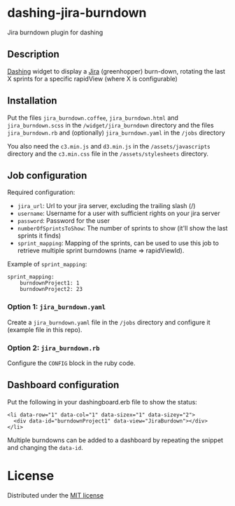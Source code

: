 # dashing-jira-burndown
Jira burndown plugin for dashing

## Description

[Dashing](http://shopify.github.com/dashing) widget to display a [Jira](https://www.atlassian.com/software/jira) (greenhopper) burn-down, rotating the last X sprints for a specific rapidView (where X is configurable)

## Installation

Put the files `jira_burndown.coffee`, `jira_burndown.html` and `jira_burndown.scss` in the `/widget/jira_burndown` directory and the files `jira_burndown.rb` and (optionally) `jira_burndown.yaml` in the `/jobs` directory

You also need the `c3.min.js` and `d3.min.js` in the `/assets/javascripts` directory and the `c3.min.css` file in the `/assets/stylesheets` directory.

## Job configuration

Required configuration:
* `jira_url`: Url to your jira server, excluding the trailing slash (/)
* `username`: Username for a user with sufficient rights on your jira server
* `password`: Password for the user
* `numberOfSprintsToShow`: The number of sprints to show (it'll show the last sprints it finds)
* `sprint_mapping`: Mapping of the sprints, can be used to use this job to retrieve multiple sprint burndowns (name => rapidViewId).

Example of `sprint_mapping`:

    sprint_mapping: 
        burndownProject1: 1
        burndownProject2: 23

### Option 1: `jira_burndown.yaml`

Create a `jira_burndown.yaml` file in the `/jobs` directory and configure it (example file in this repo).

### Option 2: `jira_burndown.rb`

Configure the `CONFIG` block in the ruby code.

## Dashboard configuration

Put the following in your dashingboard.erb file to show the status:

    <li data-row="1" data-col="1" data-sizex="1" data-sizey="2">
      <div data-id="burndownProject1" data-view="JiraBurdown"></div>
    </li>

Multiple burndowns can be added to a dashboard by repeating the snippet and changing the ```data-id```.

# License
Distributed under the [MIT license](https://github.com/vossim/dashing-jira-burndown/blob/master/LICENSE)

